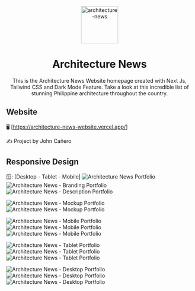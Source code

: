 <!-- markdownlint-configure-file {
  "MD013": {
    "code_blocks": false,
    "tables": false
  },
  "MD033": false,
  "MD041": false
} -->

<div align="center">
  <a href="https://architecture-news-website.vercel.app/" target="_blank">
    <img alt="architecture-news" height="100" src="./public/images/Alogo3.png"/>
  </a>
</div>

<div align="center">

# Architecture News

This is the Architecture News Website homepage created with Next Js, Tailwind
CSS and Dark Mode Feature. Take a look at this incredible list of stunning
Philippine architecture throughout the country.

</div>

## Website

🖥️ [https://architecture-news-website.vercel.app/]

✍️ Project by John Cañero

## Responsive Design

🪟: [Desktop - Tablet - Mobile]
![Architecture News Portfolio](./public/images/responsive/architectureNewsPortfolio.jpg)
![Architecture News - Branding Portfolio](./public/images/responsive/architectureNews.jpg)
![Architecture News - Description Portfolio](./public/images/responsive/architectureNewsInfo.jpg)

![Architecture News - Mockup Portfolio](./public/images/responsive/architectureNewsMockupLightMode.jpg)
![Architecture News - Mockup Portfolio](./public/images/responsive/architectureNewsMockupDarkMode.jpg)

![Architecture News - Mobile Portfolio](./public/images/responsive/architectureNewsMobileLightMode.jpg)
![Architecture News - Mobile Portfolio](./public/images/responsive/architectureNewsMobileDarkMode.jpg)
![Architecture News - Mobile Portfolio](./public/images/responsive/architectureNewsMobileMockup.jpg)

![Architecture News - Tablet Portfolio](./public/images/responsive/architectureNewsTabletLightMode.jpg)
![Architecture News - Tablet Portfolio](./public/images/responsive/architectureNewsTabletDarkMode.jpg)
![Architecture News - Tablet Portfolio](./public/images/responsive/architectureNewsTabletMockup.jpg)

![Architecture News - Desktop Portfolio](./public/images/responsive/architectureNewsDesktopLightMode.jpg)
![Architecture News - Desktop Portfolio](./public/images/responsive/architectureNewsDesktopDarkMode.jpg)
![Architecture News - Desktop Portfolio](./public/images/responsive/architectureNewsDesktopMockup.jpg)